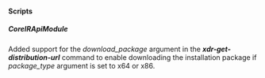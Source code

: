#### Scripts

##### CoreIRApiModule

Added support for the *download_package* argument in the ***xdr-get-distribution-url*** command to enable downloading the installation package if *package_type* argument is set to x64 or x86.